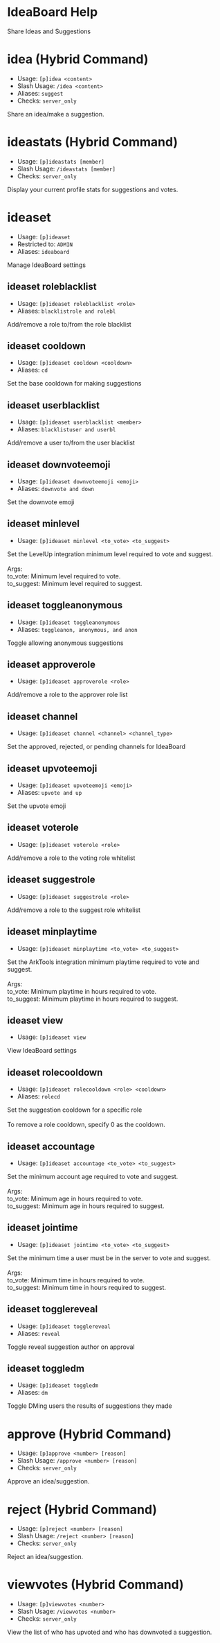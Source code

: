 # IdeaBoard Help

Share Ideas and Suggestions

# idea (Hybrid Command)
 - Usage: `[p]idea <content>`
 - Slash Usage: `/idea <content>`
 - Aliases: `suggest`
 - Checks: `server_only`

Share an idea/make a suggestion.

# ideastats (Hybrid Command)
 - Usage: `[p]ideastats [member]`
 - Slash Usage: `/ideastats [member]`
 - Checks: `server_only`

Display your current profile stats for suggestions and votes.

# ideaset
 - Usage: `[p]ideaset`
 - Restricted to: `ADMIN`
 - Aliases: `ideaboard`

Manage IdeaBoard settings

## ideaset roleblacklist
 - Usage: `[p]ideaset roleblacklist <role>`
 - Aliases: `blacklistrole and rolebl`

Add/remove a role to/from the role blacklist

## ideaset cooldown
 - Usage: `[p]ideaset cooldown <cooldown>`
 - Aliases: `cd`

Set the base cooldown for making suggestions

## ideaset userblacklist
 - Usage: `[p]ideaset userblacklist <member>`
 - Aliases: `blacklistuser and userbl`

Add/remove a user to/from the user blacklist

## ideaset downvoteemoji
 - Usage: `[p]ideaset downvoteemoji <emoji>`
 - Aliases: `downvote and down`

Set the downvote emoji

## ideaset minlevel
 - Usage: `[p]ideaset minlevel <to_vote> <to_suggest>`

Set the LevelUp integration minimum level required to vote and suggest.<br/><br/>Args:<br/>    to_vote: Minimum level required to vote.<br/>    to_suggest: Minimum level required to suggest.

## ideaset toggleanonymous
 - Usage: `[p]ideaset toggleanonymous`
 - Aliases: `toggleanon, anonymous, and anon`

Toggle allowing anonymous suggestions

## ideaset approverole
 - Usage: `[p]ideaset approverole <role>`

Add/remove a role to the approver role list

## ideaset channel
 - Usage: `[p]ideaset channel <channel> <channel_type>`

Set the approved, rejected, or pending channels for IdeaBoard

## ideaset upvoteemoji
 - Usage: `[p]ideaset upvoteemoji <emoji>`
 - Aliases: `upvote and up`

Set the upvote emoji

## ideaset voterole
 - Usage: `[p]ideaset voterole <role>`

Add/remove a role to the voting role whitelist

## ideaset suggestrole
 - Usage: `[p]ideaset suggestrole <role>`

Add/remove a role to the suggest role whitelist

## ideaset minplaytime
 - Usage: `[p]ideaset minplaytime <to_vote> <to_suggest>`

Set the ArkTools integration minimum playtime required to vote and suggest.<br/><br/>Args:<br/>    to_vote: Minimum playtime in hours required to vote.<br/>    to_suggest: Minimum playtime in hours required to suggest.

## ideaset view
 - Usage: `[p]ideaset view`

View IdeaBoard settings

## ideaset rolecooldown
 - Usage: `[p]ideaset rolecooldown <role> <cooldown>`
 - Aliases: `rolecd`

Set the suggestion cooldown for a specific role<br/><br/>To remove a role cooldown, specify 0 as the cooldown.

## ideaset accountage
 - Usage: `[p]ideaset accountage <to_vote> <to_suggest>`

Set the minimum account age required to vote and suggest.<br/><br/>Args:<br/>    to_vote: Minimum age in hours required to vote.<br/>    to_suggest: Minimum age in hours required to suggest.

## ideaset jointime
 - Usage: `[p]ideaset jointime <to_vote> <to_suggest>`

Set the minimum time a user must be in the server to vote and suggest.<br/><br/>Args:<br/>    to_vote: Minimum time in hours required to vote.<br/>    to_suggest: Minimum time in hours required to suggest.

## ideaset togglereveal
 - Usage: `[p]ideaset togglereveal`
 - Aliases: `reveal`

Toggle reveal suggestion author on approval

## ideaset toggledm
 - Usage: `[p]ideaset toggledm`
 - Aliases: `dm`

Toggle DMing users the results of suggestions they made

# approve (Hybrid Command)
 - Usage: `[p]approve <number> [reason]`
 - Slash Usage: `/approve <number> [reason]`
 - Checks: `server_only`

Approve an idea/suggestion.

# reject (Hybrid Command)
 - Usage: `[p]reject <number> [reason]`
 - Slash Usage: `/reject <number> [reason]`
 - Checks: `server_only`

Reject an idea/suggestion.

# viewvotes (Hybrid Command)
 - Usage: `[p]viewvotes <number>`
 - Slash Usage: `/viewvotes <number>`
 - Checks: `server_only`

View the list of who has upvoted and who has downvoted a suggestion.

